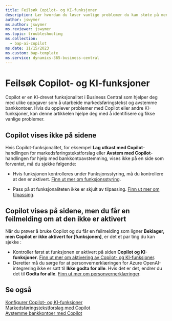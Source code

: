 ```yaml
---
title: Feilsøk Copilot- og KI-funksjoner
description: Lær hvordan du løser vanlige problemer du kan støte på mens du arbeider med Copilot- og KI-funksjoner i Business Central.
author: jswymer
ms.author: jswymer
ms.reviewer: jswymer
ms.topic: troubleshooting
ms.collection:
  - bap-ai-copilot
ms.date: 11/15/2023
ms.custom: bap-template
ms.service: dynamics-365-business-central
---
```

# <a name="troubleshoot-copilot-and-ai-capabilities"></a>Feilsøk Copilot- og KI-funksjoner

Copilot er en KI-drevet funksjonalitet i Business Central som hjelper deg med ulike oppgaver som å utarbeide markedsføringstekst og avstemme bankkontoer. Hvis du opplever problemer med Copilot eller andre KI-funksjoner, kan denne artikkelen hjelpe deg med å identifisere og fikse vanlige problemer.

## <a name="copilot-doesnt-appear-on-pages"></a>Copilot vises ikke på sidene

Hvis Copilot-funksjonalitet, for eksempel **Lag utkast med Copilot**-handlingen for markedsføringstekstforslag eller **Avstem med Copilot**-handlingen for hjelp med bankkontoavstemming, vises ikke på en side som forventet, må du sjekke følgende:

- Hvis funksjonen kontrolleres under Funksjonsstyring, må du kontrollere at den er aktivert. [Finn ut mer om funksjonsstyring](admin-feature-management.md).

- Pass på at funksjonaliteten ikke er skjult av tilpassing. [Finn ut mer om tilpassing](ui-personalization-user.md).

## <a name="copilot-appears-on-pages-but-you-get-an-error-that-its-not-activated"></a>Copilot vises på sidene, men du får en feilmelding om at den ikke er aktivert

Når du prøver å bruke Copilot og du får en feilmelding som ligner **Beklager, men Copilot er ikke aktivert for \[funksjonen\]**, er det et par ting du kan sjekke :

- Kontroller først at funksjonen er aktivert på siden **Copilot og KI-funksjoner**. [Finn ut mer om aktivering av Copilot- og KI-funksjoner](enable-ai.md#activate-features). 
- Deretter må du sørge for at personvernerklæringen for Azure OpenAI-integrering ikke er satt til **Ikke godta for alle**. Hvis det er det, endrer du det til **Godta for alle**. [Finn ut mer om personvernerklæringer](privacy-notices-status.md).

## <a name="see-also"></a>Se også

[Konfigurer Copilot- og KI-funksjoner](enable-ai.md)  
[Markedsføringstekstforslag med Copilot](ai-overview.md)  
[Avstemme bankkontoer med Copilot](bank-reconciliation-with-copilot.md)  
